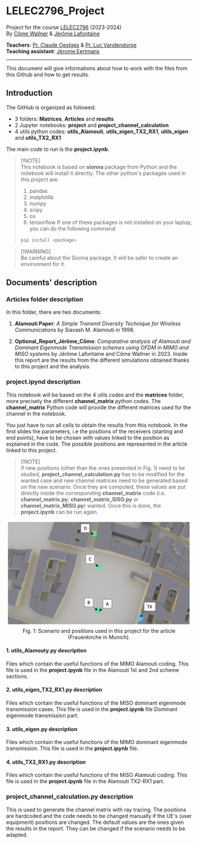 # LELEC2796_Project
Project for the course [LELEC2796](https://uclouvain.be/en-cours-2023-lelec2796) (2023-2024) <br>
By [Côme Wallner](https://github.com/elCarac) & [Jérôme Lafontaine](https://github.com/JeromeLafontaine)

**Teachers**: [Pr. Claude Oestges](https://en.wikipedia.org/wiki/Claude_Oestges) & [Pr. Luc Vandendorpe](https://uclouvain.be/fr/repertoires/luc.vandendorpe) <br>
**Teaching assistant**: [Jérome Eertmans](https://github.com/jeertmans)

---
This document will give informations about how to work with the files from this Github and how to get results.


## Introduction
The GitHub is organized as followed:
- 3 folders: **Matrices**, **Articles** and **results**
- 2 Jupyter notebooks: **project** and **project_channel_calculation** 
- 4 utils python codes: **utils_Alamouti**, **utils_eigen_TX2_RX1**, **utils_eigen** and **utils_TX2_RX1**


The main code to run is the **project.ipynb**. 
> [!NOTE]\
> This notebook is based on **sionna** package from Python and the notebook will install it directly. The other python's packages used in this project are:
>  1. pandas
>  2. matplotlib
>  3. numpy
>  4. scipy
>  5. os
>  6. tensorflow
> If one of these packages is not installed on your laptop, you can do the following command:
>```bash
>pip install <package>
>```
 
> [!WARNING]\
> Be careful about the Sionna package. It will be safer to create an environment for it.

## Documents' description
### Articles folder description
In this folder, there are two documents:

1. **Alamouti Paper**: *A Simple Transmit Diversity Technique for Wireless Communications*  by Siavash M. Alamouti in 1998.

2. **Optional_Report_Jérôme_Côme**: *Comparative analysis of Alamouti and Dominant Eigenmode Transmission schemes using OFDM in MIMO and MISO systems* by Jérôme Lafontaine and Côme Wallner in 2023.
   Inside this report are the results from the different simulations obtained thanks to this project and the analysis.

### project.ipynd description
This notebook will be based on the 4 utils codes and the **matrices** folder, more precisely the different **channel_matrix** python codes. The **channel_matrix** Python code will provide the different matrices used for the channel in the notebook. 

You just have to run all cells to obtain the results from this notebook. In the first slides the parameters, i.e the positions of the receivers (starting and end points), have to be chosen with values linked to the position as explained in the code. The possible positions are represented in the article linked to this project. 

> [!NOTE]\
> If new positions (other than the ones presented in Fig. 1) need to be studied, **project_channel_calculation.py** has to be modified for the wanted case and new channel matrices need to be generated based on the new scenario. Once they are computed, these values are put directly inside the corresponding **channel_matrix** code (i.e. **channel_matrix.py**, **channel_matrix_SISO.py** or **channel_matrix_MISO.py**) wanted. Once this is done, the **project.ipynb** can be run again.


<p align="center">
   <img src="Scenario_annoted.png" alt="Scenario annoted"/>
  Fig. 1: Scenario and positions used in this project for the article (Frauenkirche in Munich).
</p>



#### 1. utils_Alamouty.py description
Files which contain the useful functions of the MIMO Alamouti coding. This file is used in the **project.ipynb** file in the Alamouti 1st and 2nd scheme sections.

#### 2. utils_eigen_TX2_RX1.py description
Files which contain the useful functions of the MISO dominant eigenmode transmission cases. This file is used in the **project.ipynb** file Dominant eigenmode transmission part.


#### 3. utils_eigen.py description
Files which contain the useful functions of the MIMO dominant eigenmode transmission. This file is used in the **project.ipynb** file.

#### 4. utils_TX2_RX1.py description
Files which contain the useful functions of the MISO Alamouti coding. This file is used in the **project.ipynb** file in the Alamouti TX2-RX1 part.

### project_channel_calculation.py description
This is used to generate the channel matrix with ray tracing. The positions are hardcoded and the code needs to be changed manually if the UE's (user equipment) positions are changed. 
The default values are the ones given the results in the report. They can be changed if the scenario needs to be adapted.
